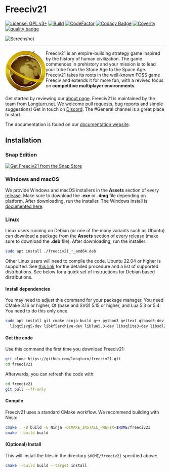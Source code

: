 Freeciv21
=========

[![License: GPL v3+](https://img.shields.io/badge/License-GPLv3%2B-blue)](https://www.gnu.org/licenses/gpl-3.0.en.html)
[![Build](https://github.com/longturn/freeciv21/actions/workflows/build.yaml/badge.svg)](https://github.com/longturn/freeciv21/actions/workflows/build.yaml)
[![CodeFactor](https://www.codefactor.io/repository/github/longturn/freeciv21/badge)](https://www.codefactor.io/repository/github/longturn/freeciv21)
[![Codacy Badge](https://api.codacy.com/project/badge/Grade/5963b2222b88430b8ba0055e70d50ab5)](https://app.codacy.com/gh/longturn/freeciv21?utm_source=github.com&utm_medium=referral&utm_content=longturn/freeciv21&utm_campaign=Badge_Grade_Settings)
[![Coverity](https://scan.coverity.com/projects/21964/badge.svg)](https://scan.coverity.com/projects/longturn-freeciv21)
[![quality badge](https://img.shields.io/static/v1?label=SUPER&message=HOT&color=green)](http://www.emergencykitten.com/)

![Screenshot](https://github.com/longturn/freeciv21/raw/master/data/screenshot.png)

------------

<p><img src="https://github.com/longturn/freeciv21/raw/master/data/freeciv21-client.png" align="left"/>
Freeciv21 is an empire-building strategy game inspired by the history of human civilization. The game commences in prehistory and your mission is to lead your tribe from the Stone Age to the Space Age. Freeciv21 takes its roots in the well-known FOSS game Freeciv and extends it for more fun, with a revived focus on <strong>competitive multiplayer environments</strong>.
<br clear="left"/></p>

Get started by reviewing our [about page](https://longturn.readthedocs.io/en/latest/Getting/about.html). Freeciv21 is maintained by the team from [Longturn.net](https://longturn.net). We welcome pull requests, bug reports and simple suggestions! Get in touch on [Discord](https://discord.gg/98krqGm). The #General channel is a great place to start.

The documentation is found on our [documentation website](https://longturn.readthedocs.io/).

Installation
------------

### Snap Edition

[![Get Freeciv21 from the Snap Store](https://snapcraft.io/static/images/badges/en/snap-store-white.svg)](https://snapcraft.io/freeciv21)

### Windows and macOS

We provide Windows and macOS installers in the **Assets** section of every [release](https://github.com/longturn/freeciv21/releases). Make sure to download the **.exe** or **.dmg** file depending on platform. After downloading, run the installer. The Windows install is [documented here](https://longturn.readthedocs.io/en/latest/Getting/windows-install.html).

### Linux

Linux users running on Debian (or one of the many variants such as Ubuntu) can download a package from the **Assets** section of every [release](https://github.com/longturn/freeciv21/releases) (make sure to download the **.deb** file). After downloading, run the installer:
```sh
sudo apt install ./freeciv21_*_amd64.deb
```

Other Linux users will need to compile the code. Ubuntu 22.04 or higher is supported. See [this link](https://longturn.readthedocs.io/en/latest/Getting/compile.html) for the detailed procedure and a list of supported distributions. See below for a quick set of instructions for Debian based distributions.

#### Install dependencies

You may need to adjust this command for your package manager. You need CMake 3.16 or higher, Qt (base and SVG) 5.15 or higher, and Lua 5.3 or 5.4. You need to do this only once.
```sh
sudo apt install git cmake ninja-build g++ python3 gettext qtbase5-dev \
  libqt5svg5-dev libkf5archive-dev liblua5.3-dev libsqlite3-dev libsdl2-mixer-dev
```

#### Get the code

Use this command the first time you download Freeciv21:
```sh
git clone https://github.com/longturn/freeciv21.git
cd freeciv21
```

Afterwards, you can refresh the code with:
```sh
cd freeciv21
git pull --ff-only
```

#### Compile

Freeciv21 uses a standard CMake workflow. We recommend building with Ninja:
```sh
cmake . -B build -G Ninja -DCMAKE_INSTALL_PREFIX=$HOME/freeciv21
cmake --build build
```

#### (Optional) Install

This will install the files in the directory `$HOME/freeciv21` specified above:
```sh
cmake --build build --target install
```
